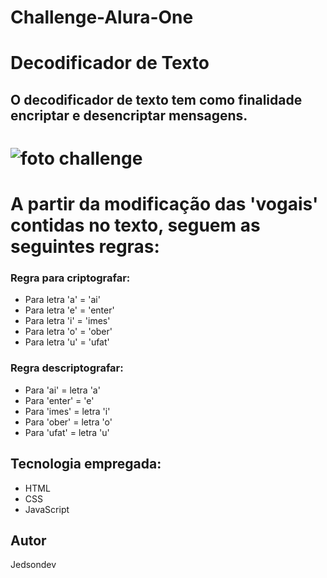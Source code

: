 # Challenge-Alura-One

# Decodificador de Texto
## O decodificador de texto tem como finalidade encriptar e desencriptar mensagens.

# ![foto challenge](https://github.com/user-attachments/assets/8204e467-ea43-4662-bbac-938163b12029)

# A partir da modificação das 'vogais' contidas no texto, seguem as seguintes regras:

### Regra para criptografar:
- Para letra 'a' = 'ai'
- Para letra 'e' = 'enter'
- Para letra 'i' = 'imes'
- Para letra 'o' = 'ober'
- Para letra 'u' = 'ufat'

### Regra descriptografar:
- Para 'ai' = letra 'a'
- Para 'enter' = 'e'
- Para 'imes' = letra 'i'
- Para 'ober' = letra 'o'
- Para 'ufat' = letra 'u'

## Tecnologia empregada:
- HTML
- CSS
- JavaScript

## Autor
Jedsondev
	
